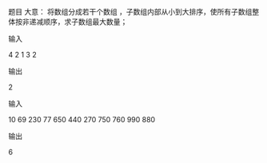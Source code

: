 题目 大意： 将数组分成若干个数组 ，子数组内部从小到大排序，使所有子数组整体按非递减顺序，求子数组最大数量；

输入

4
2 1 3 2 

输出

2

输入

10
69 230 77 650 440 270 750 760 990 880

输出

6